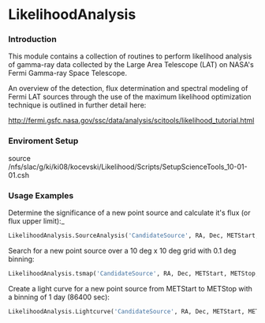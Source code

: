 # LikelihoodAnalysis

### Introduction 

This module contains a collection of routines to perform likelihood analysis of gamma-ray data collected by the Large Area Telescope (LAT) on NASA's Fermi Gamma-ray Space Telescope.

An overview of the detection, flux determination and spectral modeling of Fermi LAT sources through the use of the maximum likelihood optimization technique is outlined in further detail here:

http://fermi.gsfc.nasa.gov/ssc/data/analysis/scitools/likelihood_tutorial.html

### Enviroment Setup

source /nfs/slac/g/ki/ki08/kocevski/Likelihood/Scripts/SetupScienceTools_10-01-01.csh

### Usage Examples

Determine the significance of a new point source and calculate it's flux (or flux upper limit):_
```python 
LikelihoodAnalysis.SourceAnalysis('CandidateSource', RA, Dec, METStart, METStop, irfs='P8R2_SOURCE_V6')
```

Search for a new point source over a 10 deg x 10 deg grid with 0.1 deg binning:
```python
LikelihoodAnalysis.tsmap('CandidateSource', RA, Dec, METStart, METStop, dra=10, ddec=10, binsize=0.15, irfs='P8R2_SOURCE_V6')
```

Create a light curve for a new point source from METStart to METStop with a binning of 1 day (86400 sec):
```python
LikelihoodAnalysis.Lightcurve('CandidateSource', RA, Dec, METStart, METStop, 86400, irfs='P8R2_SOURCE_V6') 
```
